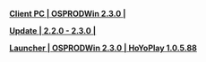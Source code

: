 **[Client PC | OSPRODWin 2.3.0 |  ](https://autopatchos.starrails.com/client/download/20240608160515_WaNfKntJ7dt6k6rt/PC/StarRail_2.3.0.zip)** 
  
 **[Update | 2.2.0 - 2.3.0 | ](https://autopatchos.starrails.com/client/diff/hkrpg_global/game_2.2.0_2.3.0_hdiff_WwevYToSIVWLRkDA.zip)** 
  
 **[Launcher | OSPRODWin 2.3.0 | HoYoPlay 1.0.5.88 ](https://download-porter.hoyoverse.com/download-porter/2024/06/04/2.2_0604_setup_hoyoverse.exe)**
